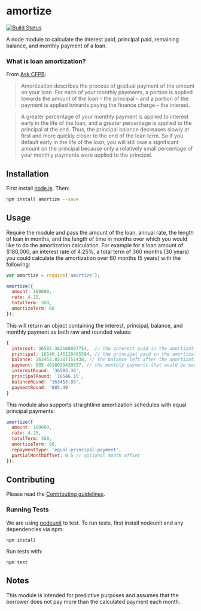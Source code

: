 amortize
========

[![Build Status](https://travis-ci.org/cfpb/amortize.svg?branch=master)](https://travis-ci.org/cfpb/amortize)

A node module to calculate the interest paid, principal paid, remaining balance, and monthly payment of a loan.

### What is loan amortization?

From [Ask CFPB](http://www.consumerfinance.gov/askcfpb/771/what-amortization-and-how-could-it-affect-my-loan.html):

> Amortization describes the process of gradual payment of the amount on your loan. For each of your monthly payments, a portion is applied towards the amount of the loan – the principal – and a portion of the payment is applied towards paying the finance charge – the interest.

> A greater percentage of your monthly payment is applied to interest early in the life of the loan, and a greater percentage is applied to the principal at the end. Thus, the principal balance decreases slowly at first and more quickly closer to the end of the loan term. So if you default early in the life of the loan, you will still owe a significant amount on the principal because only a relatively small percentage of your monthly payments were applied to the principal.

## Installation

First install [node.js](http://nodejs.org/). Then:

```sh
npm install amortize --save
```

## Usage
Require the module and pass the amount of the loan, annual rate, the length of loan in months, and the length of time in months over which you would like to do the amortization calculation. For example for a loan amount of $180,000, an interest rate of 4.25%, a total term of 360 months (30 years) you could calculate the amortization over 60 months (5 years) with the following:

```javascript
var amortize = require('amortize');

amortize({
  amount: 180000,
  rate: 4.25,
  totalTerm: 360,
  amortizeTerm: 60
});
```

This will return an object containing the interest, principal, balance, and monthly payment as both raw and rounded values:

```javascript
{
  interest: 36583.362108097754,  // the interest paid in the amortization period
  principal: 16546.146128485594, // the principal paid in the amortization period
  balance: 163453.85387151438, // the balance left after the amortization period
  payment: 885.4918039430557, // the monthly payments that would be made
  interestRound: '36583.36',
  principalRound: '16546.15',
  balanceRound: '163453.85',
  paymentRound: '885.49'
}
```

This module also supports straightline amortization schedules with equal principal payments:

```javascript
amortize({
  amount: 180000,
  rate: 4.25,
  totalTerm: 360,
  amortizeTerm: 60,
  repaymentType: 'equal-principal-payment',
  partialMonthOffset: 0.5 // optional month offset
});
```


## Contributing

Please read the [Contributing guidelines](CONTRIBUTING.md).

### Running Tests

We are using [nodeunit](https://github.com/caolan/nodeunit) to test. To run tests, first install nodeunit and any dependencies via npm:

```
npm install
```

Run tests with:

```
npm test
```

## Notes

This module is intended for predictive purposes and assumes that the borrower does not pay more than the calculated payment each month.
